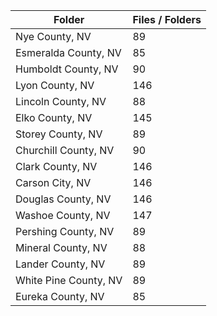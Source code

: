 | Folder                |   Files / Folders |
|-----------------------|-------------------|
| Nye County, NV        |                89 |
| Esmeralda County, NV  |                85 |
| Humboldt County, NV   |                90 |
| Lyon County, NV       |               146 |
| Lincoln County, NV    |                88 |
| Elko County, NV       |               145 |
| Storey County, NV     |                89 |
| Churchill County, NV  |                90 |
| Clark County, NV      |               146 |
| Carson City, NV       |               146 |
| Douglas County, NV    |               146 |
| Washoe County, NV     |               147 |
| Pershing County, NV   |                89 |
| Mineral County, NV    |                88 |
| Lander County, NV     |                89 |
| White Pine County, NV |                89 |
| Eureka County, NV     |                85 |